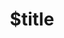 ---
title: $title
linktitle: $linktitle
articleTitle: $articletitle
second_title: Aspose.Words for .NET
description: $description
type: docs
weight: $weight
url: /net/$ref/
---